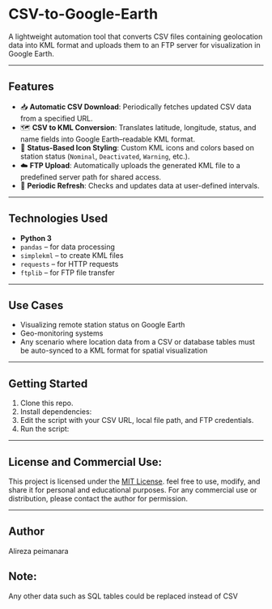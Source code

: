 # CSV-to-Google-Earth
A lightweight automation tool that converts CSV files containing geolocation data into KML format and uploads them to an FTP server for visualization in Google Earth.

---

## Features

- 📥 **Automatic CSV Download**: Periodically fetches updated CSV data from a specified URL.
- 🗺️ **CSV to KML Conversion**: Translates latitude, longitude, status, and name fields into Google Earth–readable KML format.
- 🎯 **Status-Based Icon Styling**: Custom KML icons and colors based on station status (`Nominal`, `Deactivated`, `Warning`, etc.).
- ☁️ **FTP Upload**: Automatically uploads the generated KML file to a predefined server path for shared access.
- 🔁 **Periodic Refresh**: Checks and updates data at user-defined intervals.

---

## Technologies Used

- **Python 3**
- `pandas` – for data processing  
- `simplekml` – to create KML files  
- `requests` – for HTTP requests  
- `ftplib` – for FTP file transfer

---

## Use Cases

- Visualizing remote station status on Google Earth  
- Geo-monitoring systems  
- Any scenario where location data from a CSV or database tables must be auto-synced to a KML format for spatial visualization

---

## Getting Started

1. Clone this repo.
2. Install dependencies:
3. Edit the script with your CSV URL, local file path, and FTP credentials.
4. Run the script:

---

## License and Commercial Use:

This project is licensed under the [MIT License](LICENSE). feel free to use, modify, and share it for personal and educational purposes.
For any commercial use or distribution, please contact the author for permission.

---

## Author

Alireza peimanara



## Note:
Any other data such as SQL tables could be replaced instead of CSV  

